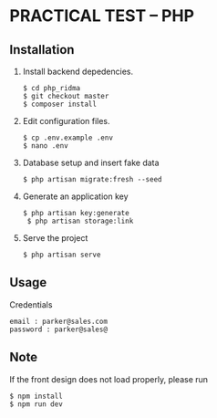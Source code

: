 # PRACTICAL TEST – PHP

## Installation

1. Install backend depedencies.

    ```
    $ cd php_ridma
    $ git checkout master
    $ composer install
    ```
2. Edit configuration files.

    ```
    $ cp .env.example .env
    $ nano .env
    ```
3. Database setup and insert fake data

    ```
    $ php artisan migrate:fresh --seed
    ```
4. Generate an application key

    ```
    $ php artisan key:generate
     $ php artisan storage:link
    ```
5. Serve the project

    ```
    $ php artisan serve
    ```

## Usage

Credentials 

```
email : parker@sales.com
password : parker@sales@
```

## Note

If the front design does not load properly, please run

 ```
$ npm install
$ npm run dev
```
